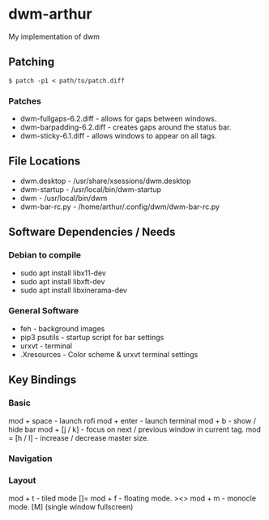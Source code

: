 # dwm-arthur
My implementation of dwm

## Patching

    $ patch -p1 < path/to/patch.diff

### Patches
* dwm-fullgaps-6.2.diff - allows for gaps between windows.
* dwm-barpadding-6.2.diff - creates gaps around the status bar.
* dwm-sticky-6.1.diff - allows windows to appear on all tags.

## File Locations

* dwm.desktop - /usr/share/xsessions/dwm.desktop
* dwm-startup - /usr/local/bin/dwm-startup
* dwm - /usr/local/bin/dwm
* dwm-bar-rc.py - /home/arthur/.config/dwm/dwm-bar-rc.py

## Software Dependencies / Needs

### Debian to compile
* sudo apt install libx11-dev
* sudo apt install libxft-dev
* sudo apt install libxinerama-dev

### General Software
* feh - background images
* pip3 psutils - startup script for bar settings
* urxvt - terminal
* .Xresources - Color scheme & urxvt terminal settings

## Key Bindings
### Basic
mod + space         - launch rofi
mod + enter         - launch terminal
mod + b             - show / hide bar
mod + [j / k]       - focus on next / previous window in current tag.
mod = [h / l]       - increase / decrease master size.

### Navigation


### Layout
mod + t             - tiled mode []=
mod + f             - floating mode. ><>
mod + m             - monocle mode. [M] (single window fullscreen)
